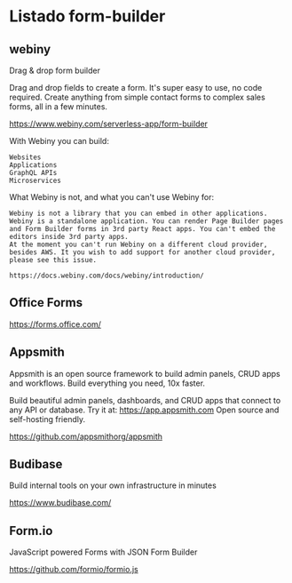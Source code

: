 # Listado form-builder
 
## webiny

Drag & drop form builder

Drag and drop fields to create a form. It's super easy to use, no code required. Create anything from simple contact forms to complex sales forms, all in a few minutes.

https://www.webiny.com/serverless-app/form-builder


With Webiny you can build:

    Websites
    Applications
    GraphQL APIs
    Microservices

What Webiny is not, and what you can't use Webiny for:

    Webiny is not a library that you can embed in other applications. Webiny is a standalone application. You can render Page Builder pages and Form Builder forms in 3rd party React apps. You can't embed the editors inside 3rd party apps.
    At the moment you can't run Webiny on a different cloud provider, besides AWS. It you wish to add support for another cloud provider, please see this issue.

    https://docs.webiny.com/docs/webiny/introduction/


## Office Forms

https://forms.office.com/

## Appsmith

Appsmith is an open source framework to build admin panels, CRUD apps and workflows. Build everything you need, 10x faster.

Build beautiful admin panels, dashboards, and CRUD apps that connect to any API or database. Try it at: https://app.appsmith.com Open source and self-hosting friendly. 


https://github.com/appsmithorg/appsmith

## Budibase 

Build internal tools on your own infrastructure in minutes

https://www.budibase.com/

## Form.io

JavaScript powered Forms with JSON Form Builder 

https://github.com/formio/formio.js
